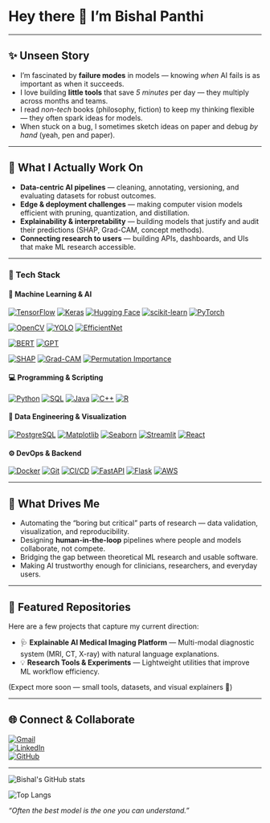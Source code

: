 # Hey there 👋 I’m Bishal Panthi  

---

## ✨ Unseen Story  

- I’m fascinated by **failure modes** in models — knowing *when* AI fails is as important as when it succeeds.  
- I love building **little tools** that save *5 minutes* per day — they multiply across months and teams.  
- I read *non-tech* books (philosophy, fiction) to keep my thinking flexible — they often spark ideas for models.  
- When stuck on a bug, I sometimes sketch ideas on paper and debug *by hand* (yeah, pen and paper).  

---

## 🧠 What I Actually Work On  

- **Data-centric AI pipelines** — cleaning, annotating, versioning, and evaluating datasets for robust outcomes.  
- **Edge & deployment challenges** — making computer vision models efficient with pruning, quantization, and distillation.  
- **Explainability & interpretability** — building models that justify and audit their predictions (SHAP, Grad-CAM, concept methods).  
- **Connecting research to users** — building APIs, dashboards, and UIs that make ML research accessible.  

---

### 🧰 Tech Stack

#### 🧠 Machine Learning & AI
[![TensorFlow](https://img.shields.io/badge/TensorFlow-FF6F00?style=for-the-badge&logo=tensorflow&logoColor=white)](https://www.tensorflow.org/) 
[![Keras](https://img.shields.io/badge/Keras-D00000?style=for-the-badge&logo=keras&logoColor=white)](https://keras.io/) 
[![Hugging Face](https://img.shields.io/badge/Hugging%20Face-FF6C37?style=for-the-badge&logo=huggingface&logoColor=white)](https://huggingface.co/) 
[![scikit-learn](https://img.shields.io/badge/scikit--learn-F7931E?style=for-the-badge&logo=scikit-learn&logoColor=white)](https://scikit-learn.org/) 
[![PyTorch](https://img.shields.io/badge/PyTorch-EE4C2C?style=for-the-badge&logo=pytorch&logoColor=white)](https://pytorch.org/)  

[![OpenCV](https://img.shields.io/badge/OpenCV-5C3EE8?style=for-the-badge&logo=opencv&logoColor=white)](https://opencv.org/) 
[![YOLO](https://img.shields.io/badge/YOLO-FF9900?style=for-the-badge&logoColor=white)](https://pjreddie.com/darknet/yolo/) 
[![EfficientNet](https://img.shields.io/badge/EfficientNet-4CAF50?style=for-the-badge&logoColor=white)](https://keras.io/api/applications/efficientnet/)  

[![BERT](https://img.shields.io/badge/BERT-FF9900?style=for-the-badge&logoColor=white)](https://github.com/google-research/bert) 
[![GPT](https://img.shields.io/badge/GPT-00BFFF?style=for-the-badge&logoColor=white)](https://openai.com/)  

[![SHAP](https://img.shields.io/badge/SHAP-1E90FF?style=for-the-badge&logoColor=white)](https://github.com/slundberg/shap) 
[![Grad-CAM](https://img.shields.io/badge/Grad--CAM-FF4500?style=for-the-badge&logoColor=white)](https://arxiv.org/abs/1610.02391) 
[![Permutation Importance](https://img.shields.io/badge/Permutation%20Importance-32CD32?style=for-the-badge&logoColor=white)](https://scikit-learn.org/stable/modules/permutation_importance.html)  

#### 💻 Programming & Scripting
[![Python](https://img.shields.io/badge/Python-3776AB?style=for-the-badge&logo=python&logoColor=white)](https://www.python.org/) 
[![SQL](https://img.shields.io/badge/SQL-4479A1?style=for-the-badge&logo=postgresql&logoColor=white)](https://www.postgresql.org/) 
[![Java](https://img.shields.io/badge/Java-007396?style=for-the-badge&logo=java&logoColor=white)](https://www.oracle.com/java/) 
[![C++](https://img.shields.io/badge/C++-00599C?style=for-the-badge&logo=c%2B%2B&logoColor=white)](https://isocpp.org/) 
[![R](https://img.shields.io/badge/R-276DC3?style=for-the-badge&logo=r&logoColor=white)](https://www.r-project.org/)  

#### 🧩 Data Engineering & Visualization
[![PostgreSQL](https://img.shields.io/badge/PostgreSQL-336791?style=for-the-badge&logo=postgresql&logoColor=white)](https://www.postgresql.org/) 
[![Matplotlib](https://img.shields.io/badge/Matplotlib-11557C?style=for-the-badge&logo=matplotlib&logoColor=white)](https://matplotlib.org/) 
[![Seaborn](https://img.shields.io/badge/Seaborn-4C72B0?style=for-the-badge&logoColor=white)](https://seaborn.pydata.org/) 
[![Streamlit](https://img.shields.io/badge/Streamlit-FF4B4B?style=for-the-badge&logo=streamlit&logoColor=white)](https://streamlit.io/) 
[![React](https://img.shields.io/badge/React-61DAFB?style=for-the-badge&logo=react&logoColor=black)](https://reactjs.org/)  

#### ⚙️ DevOps & Backend
[![Docker](https://img.shields.io/badge/Docker-2496ED?style=for-the-badge&logo=docker&logoColor=white)](https://www.docker.com/) 
[![Git](https://img.shields.io/badge/Git-F05032?style=for-the-badge&logo=git&logoColor=white)](https://git-scm.com/) 
[![CI/CD](https://img.shields.io/badge/CI/CD-6E5494?style=for-the-badge&logo=githubactions&logoColor=white)](https://docs.github.com/en/actions) 
[![FastAPI](https://img.shields.io/badge/FastAPI-009688?style=for-the-badge&logo=fastapi&logoColor=white)](https://fastapi.tiangolo.com/) 
[![Flask](https://img.shields.io/badge/Flask-000000?style=for-the-badge&logo=flask&logoColor=white)](https://flask.palletsprojects.com/) 
[![AWS](https://img.shields.io/badge/AWS-232F3E?style=for-the-badge&logo=amazon-aws&logoColor=white)](https://aws.amazon.com/)


---

## 🎯 What Drives Me  

- Automating the “boring but critical” parts of research — data validation, visualization, and reproducibility.  
- Designing **human-in-the-loop** pipelines where people and models collaborate, not compete.  
- Bridging the gap between theoretical ML research and usable software.  
- Making AI trustworthy enough for clinicians, researchers, and everyday users.  

---

## 📂 Featured Repositories  

Here are a few projects that capture my current direction:  

- 🩺 **Explainable AI Medical Imaging Platform** — Multi-modal diagnostic system (MRI, CT, X-ray) with natural language explanations.  
- 💡 **Research Tools & Experiments** — Lightweight utilities that improve ML workflow efficiency.  

(Expect more soon — small tools, datasets, and visual explainers 👀)

---

## 🌐 Connect & Collaborate  

[![Gmail](https://img.shields.io/badge/Gmail-D14836?style=for-the-badge&logo=gmail&logoColor=white)](mailto:bishal.panthi@vanderbilt.edu)  
[![LinkedIn](https://img.shields.io/badge/LinkedIn-0077B5?style=for-the-badge&logo=linkedin&logoColor=white)](https://www.linkedin.com/in/bishal-panthi-5b37bb218)  
[![GitHub](https://img.shields.io/badge/GitHub-181717?style=for-the-badge&logo=github&logoColor=white)](https://github.com/bishalpanthi321)


---

![Bishal's GitHub stats](https://github-readme-stats.vercel.app/api?username=bishalpanthi321&show_icons=true)


![Top Langs](https://github-readme-stats.vercel.app/api/top-langs/?username=bishalpanthi321&layout=compact)

*“Often the best model is the one you can understand.”*  
